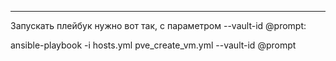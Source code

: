 ----
Запускать плейбук нужно вот так, с параметром --vault-id @prompt: 

ansible-playbook -i hosts.yml pve_create_vm.yml --vault-id @prompt
